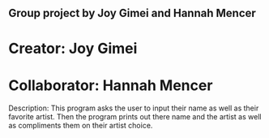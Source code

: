 ## Group project by Joy Gimei and Hannah Mencer
# Creator: Joy Gimei
# Collaborator: Hannah Mencer
Description:
This program asks the user to input their name as well as their favorite artist. Then the program prints out there name and the artist as well as compliments them on their artist choice.
